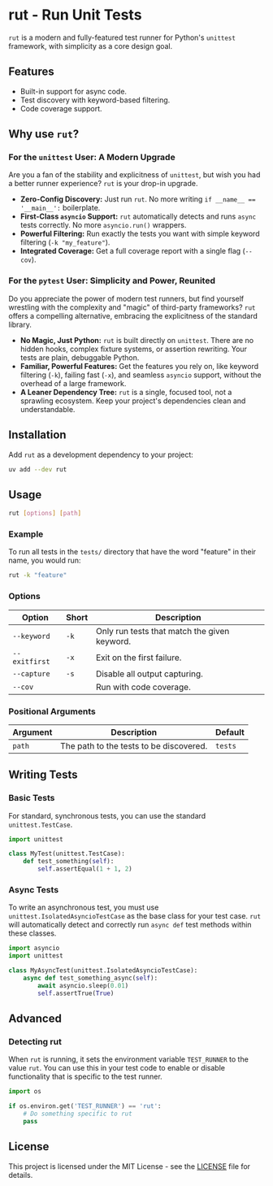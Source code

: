 # rut - Run Unit Tests

`rut` is a modern and fully-featured test runner for Python's `unittest` framework, with simplicity as a core design goal.

## Features

- Built-in support for async code.
- Test discovery with keyword-based filtering.
- Code coverage support.

## Why use `rut`?

### For the `unittest` User: A Modern Upgrade

Are you a fan of the stability and explicitness of `unittest`, but wish you had a better runner experience? `rut` is your drop-in upgrade.

*   **Zero-Config Discovery:** Just run `rut`. No more writing `if __name__ == '__main__':` boilerplate.
*   **First-Class `asyncio` Support:** `rut` automatically detects and runs `async` tests correctly. No more `asyncio.run()` wrappers.
*   **Powerful Filtering:** Run exactly the tests you want with simple keyword filtering (`-k "my_feature"`).
*   **Integrated Coverage:** Get a full coverage report with a single flag (`--cov`).

### For the `pytest` User: Simplicity and Power, Reunited

Do you appreciate the power of modern test runners, but find yourself wrestling with the complexity and "magic" of third-party frameworks? `rut` offers a compelling alternative, embracing the explicitness of the standard library.

*   **No Magic, Just Python:** `rut` is built directly on `unittest`. There are no hidden hooks, complex fixture systems, or assertion rewriting. Your tests are plain, debuggable Python.
*   **Familiar, Powerful Features:** Get the features you rely on, like keyword filtering (`-k`), failing fast (`-x`), and seamless `asyncio` support, without the overhead of a large framework.
*   **A Leaner Dependency Tree:** `rut` is a single, focused tool, not a sprawling ecosystem. Keep your project's dependencies clean and understandable.

## Installation

Add `rut` as a development dependency to your project:

```bash
uv add --dev rut
```

## Usage

```bash
rut [options] [path]
```

### Example

To run all tests in the `tests/` directory that have the word "feature" in their name, you would run:

```bash
rut -k "feature"
```

### Options

| Option | Short | Description |
|---|---|---|
| `--keyword` | `-k` | Only run tests that match the given keyword. |
| `--exitfirst` | `-x` | Exit on the first failure. |
| `--capture` | `-s` | Disable all output capturing. |
| `--cov` | | Run with code coverage. |

### Positional Arguments

| Argument | Description | Default |
|---|---|---|
| `path` | The path to the tests to be discovered. | `tests` |

## Writing Tests

### Basic Tests

For standard, synchronous tests, you can use the standard `unittest.TestCase`.

```python
import unittest

class MyTest(unittest.TestCase):
    def test_something(self):
        self.assertEqual(1 + 1, 2)
```

### Async Tests

To write an asynchronous test, you must use `unittest.IsolatedAsyncioTestCase` as the base class for your test case. `rut` will automatically detect and correctly run `async def` test methods within these classes.

```python
import asyncio
import unittest

class MyAsyncTest(unittest.IsolatedAsyncioTestCase):
    async def test_something_async(self):
        await asyncio.sleep(0.01)
        self.assertTrue(True)
```

## Advanced

### Detecting rut

When `rut` is running, it sets the environment variable `TEST_RUNNER` to the value `rut`. You can use this in your test code to enable or disable functionality that is specific to the test runner.

```python
import os

if os.environ.get('TEST_RUNNER') == 'rut':
    # Do something specific to rut
    pass
```

## License

This project is licensed under the MIT License - see the [LICENSE](LICENSE) file for details.